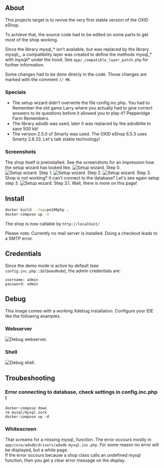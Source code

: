 
## About

This projects target is to revive the very first stable version of the OXID eShop.

To achieve that, the source code had to be edited on some parts to get most of the shop working.  

Since the library mysql_* isn't available, but was replaced by the library mysqli_, a 
compatibility layer was created to define the methods mysql_* with mysqli* under the hood.
See `app/_compatible_layer_patch.php` for further information.  

Some changes had to be done direcly in the code. Those changes are marked with the comment
``// MK``.

### Specials
- The setup wizard didn't overwrite the file config.inc.php. You had to.  
  Remember the old game Larry where you actually had to give correct answers to its questions before it allowed you to play it? Pepperidge Farm Remembers.
- The library adodb was used, later it was replaced by the adodblite to save 500 kb!
- The version 2.5.0 of Smarty was used. The OXID eShop 6.5.3 uses Smarty 2.6.33. Let's talk stable technology! 

### Screenshots 
The shop itself is preinstalled. See the screenshots for an impression how the setup wizard has looked like.
![Setup wizard. Step 0.](assets/setup_0.png?raw=true "Setup wizard. Step 0.")
![Setup wizard. Step 1.](assets/setup_1.png?raw=true "Setup wizard. Step 1.")
![Setup wizard. Step 2.](assets/setup_2.png?raw=true "Setup wizard. Step 2.")
![Setup wizard. Step 3.](assets/setup_3.png?raw=true "Setup wizard. Step 3.")
Shop is not working? It can't connect to the database? Let's see again setup step 3.
![Setup wizard. Step 3.1.](assets/setup_31.png?raw=true "Setup wizard. Step 3.1.")
Wait, there is more on this page!
## Install
```bash
docker build --tag=pe100php .
docker-compose up -d
```
The shop is now callable by `http://localhost/`

Please note: Currently no mail server is installed. Doing a checkout leads to a SMTP error.

## Credentials
Since the demo mode is active by default (see `config.inc.php::$blDemoMode`), the admin credentials are:
```
username: admin
password: admin
```


## Debug
This image comes with a working Xdebug installation. Configure your IDE like the following examples.

### Webserver
![Debug webserver.](assets/debug_webserver.png?raw=true "Debug webserver.")

### Shell
![Debug shell.](assets/debug_shell.png?raw=true "Debug shell.")



## Troubeshooting

### Error connecting to database, check settings in config.inc.php !
```
docker-compose down
rm mysql/mysql.sock
docker-compose up -d
```

### Whitescreen
That screams for a missing mysql_ function. The error occours mostly in `app/core/adodb/drivers/adodb-mysql.inc.php`. For some reason no error will be displayed, but a white page.  
If the error occours because a shop class calls an undefined mysql function, then you get a clear error message on the display.
